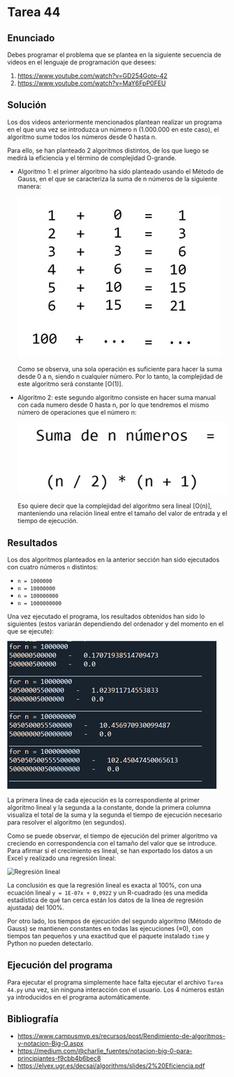 ﻿# Tarea 44

## Enunciado
Debes programar el problema que se plantea en la siguiente secuencia de videos en el lenguaje de programación que desees:
1. https://www.youtube.com/watch?v=GD254Gotp-42 
2. https://www.youtube.com/watch?v=MaY6FpP0FEU

## Solución
Los dos videos anteriormente mencionados plantean realizar un programa en el que una vez se introduzca un número n (1.000.000 en este caso), el algoritmo sume todos los números desde 0 hasta n.

Para ello, se han planteado 2 algoritmos distintos, de los que luego se medirá la eficiencia y el término de complejidad O-grande.


- Algoritmo 1: el primer algoritmo ha sido planteado usando el Método de Gauss, en el que se caracteriza la suma de n números de la siguiente manera:

    ![Algoritmo constante](https://github.com/IgorIrastorza/theegg_ai/blob/master/tarea_44/images/1_Lineal.png)

    Como se observa, una sola operación es suficiente para hacer la suma desde 0 a n, siendo n cualquier número. Por lo tanto, la complejidad de este algoritmo será constante [O(1)].

- Algoritmo 2: este segundo algoritmo consiste en hacer suma manual con cada numero desde 0 hasta n, por lo que tendremos el mismo número de operaciones que el número n:

    ![Algoritmo lineal](https://github.com/IgorIrastorza/theegg_ai/blob/master/tarea_44/images/2_Gauss.png)

    Eso quiere decir que la complejidad del algoritmo sera lineal [O(n)], manteniendo una relación lineal entre el tamaño del valor de entrada y el tiempo de ejecución.

## Resultados
Los dos algoritmos planteados en la anterior sección han sido ejecutados con cuatro números `n` distintos:
- `n = 1000000`
- `n = 10000000`
- `n = 100000000`
- `n = 1000000000`

Una vez ejecutado el programa, los resultados obtenidos han sido lo siguientes (estos variarán dependiendo del ordenador y del momento en el que se ejecute):

![Resultado](https://github.com/IgorIrastorza/theegg_ai/blob/master/tarea_44/images/3_Result.png)

La primera linea de cada ejecución es la correspondiente al primer algoritmo lineal y la segunda a la constante, donde la primera columna visualiza el total de la suma y la segunda el tiempo de ejecución necesario para resolver el algoritmo (en segundos).

Como se puede observar, el tiempo de ejecución del primer algoritmo va creciendo en correspondencia con el tamaño del valor que se introduce. Para afirmar si el crecimiento es lineal, se han exportado los datos a un Excel y realizado una regresión lineal:

![Regresión lineal](https://github.com/IgorIrastorza/theegg_ai/blob/master/tarea_44/images/4_RegresiónLineal.jpg)

La conclusión es que la regresión lineal es exacta al 100%, con una ecuación lineal `y = 1E-07x + 0,0922` y un R-cuadrado (es una medida estadística de qué tan cerca están los datos de la línea de regresión ajustada) del 100%.

Por otro lado, los tiempos de ejecución del segundo algoritmo (Método de Gauss) se mantienen constantes en todas las ejecuciones (≈0), con tiempos tan pequeños y una exactitud que el paquete instalado `time` y Python no pueden detectarlo. 

## Ejecución del programa

Para ejecutar el programa simplemente hace falta ejecutar el archivo `Tarea 44.py` una vez, sin ninguna interacción con el usuario. Los 4 números están ya introducidos en el programa automáticamente.

## Bibliografía
- https://www.campusmvp.es/recursos/post/Rendimiento-de-algoritmos-y-notacion-Big-O.aspx
- https://medium.com/@charlie_fuentes/notacion-big-0-para-principiantes-f9cbb4b6bec8
- https://elvex.ugr.es/decsai/algorithms/slides/2%20Eficiencia.pdf




